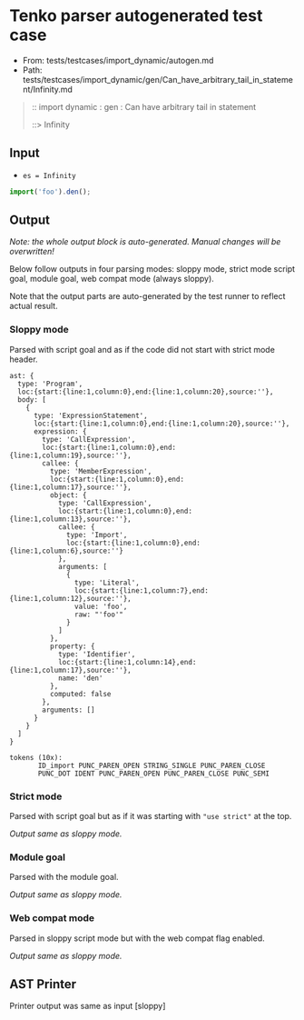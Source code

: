 # Tenko parser autogenerated test case

- From: tests/testcases/import_dynamic/autogen.md
- Path: tests/testcases/import_dynamic/gen/Can_have_arbitrary_tail_in_statement/Infinity.md

> :: import dynamic : gen : Can have arbitrary tail in statement
>
> ::> Infinity

## Input

- `es = Infinity`

`````js
import('foo').den();
`````

## Output

_Note: the whole output block is auto-generated. Manual changes will be overwritten!_

Below follow outputs in four parsing modes: sloppy mode, strict mode script goal, module goal, web compat mode (always sloppy).

Note that the output parts are auto-generated by the test runner to reflect actual result.

### Sloppy mode

Parsed with script goal and as if the code did not start with strict mode header.

`````
ast: {
  type: 'Program',
  loc:{start:{line:1,column:0},end:{line:1,column:20},source:''},
  body: [
    {
      type: 'ExpressionStatement',
      loc:{start:{line:1,column:0},end:{line:1,column:20},source:''},
      expression: {
        type: 'CallExpression',
        loc:{start:{line:1,column:0},end:{line:1,column:19},source:''},
        callee: {
          type: 'MemberExpression',
          loc:{start:{line:1,column:0},end:{line:1,column:17},source:''},
          object: {
            type: 'CallExpression',
            loc:{start:{line:1,column:0},end:{line:1,column:13},source:''},
            callee: {
              type: 'Import',
              loc:{start:{line:1,column:0},end:{line:1,column:6},source:''}
            },
            arguments: [
              {
                type: 'Literal',
                loc:{start:{line:1,column:7},end:{line:1,column:12},source:''},
                value: 'foo',
                raw: "'foo'"
              }
            ]
          },
          property: {
            type: 'Identifier',
            loc:{start:{line:1,column:14},end:{line:1,column:17},source:''},
            name: 'den'
          },
          computed: false
        },
        arguments: []
      }
    }
  ]
}

tokens (10x):
       ID_import PUNC_PAREN_OPEN STRING_SINGLE PUNC_PAREN_CLOSE
       PUNC_DOT IDENT PUNC_PAREN_OPEN PUNC_PAREN_CLOSE PUNC_SEMI
`````

### Strict mode

Parsed with script goal but as if it was starting with `"use strict"` at the top.

_Output same as sloppy mode._

### Module goal

Parsed with the module goal.

_Output same as sloppy mode._

### Web compat mode

Parsed in sloppy script mode but with the web compat flag enabled.

_Output same as sloppy mode._

## AST Printer

Printer output was same as input [sloppy]
